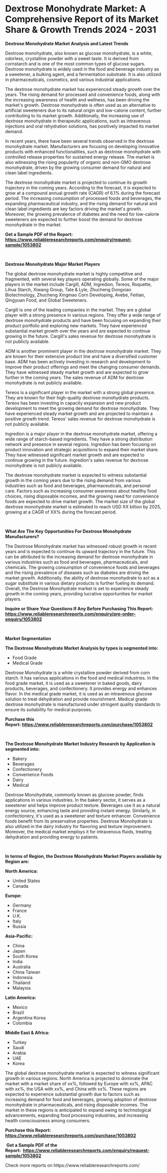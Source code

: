 <p><h1>Dextrose Monohydrate Market: A Comprehensive Report of its Market Share & Growth Trends 2024 - 2031</h1></p><p><strong>Dextrose Monohydrate Market Analysis and Latest Trends</strong></p>
<p><p>Dextrose monohydrate, also known as glucose monohydrate, is a white, odorless, crystalline powder with a sweet taste. It is derived from cornstarch and is one of the most common types of glucose sugars. Dextrose monohydrate is widely used in the food and beverage industry as a sweetener, a bulking agent, and a fermentation substrate. It is also utilized in pharmaceuticals, cosmetics, and various industrial applications.</p><p>The dextrose monohydrate market has experienced steady growth over the years. The rising demand for processed and convenience foods, along with the increasing awareness of health and wellness, has been driving the market's growth. Dextrose monohydrate is often used as an alternative to artificial sweeteners due to its natural origin and low-calorie content, further contributing to its market growth. Additionally, the increasing use of dextrose monohydrate in therapeutic applications, such as intravenous injections and oral rehydration solutions, has positively impacted its market demand.</p><p>In recent years, there have been several trends observed in the dextrose monohydrate market. Manufacturers are focusing on developing innovative products with enhanced functionalities, such as dextrose monohydrate with controlled release properties for sustained energy release. The market is also witnessing the rising popularity of organic and non-GMO dextrose monohydrate, driven by the growing consumer demand for natural and clean label ingredients.</p><p>The dextrose monohydrate market is projected to continue its growth trajectory in the coming years. According to the forecast, it is expected to grow at a compound annual growth rate (CAGR) of 6.1% during the forecast period. The increasing consumption of processed foods and beverages, the expanding pharmaceutical industry, and the rising demand for natural and clean label ingredients are key factors driving the market's growth. Moreover, the growing prevalence of diabetes and the need for low-calorie sweeteners are expected to further boost the demand for dextrose monohydrate in the market.</p></p>
<p><strong>Get a Sample PDF of the Report:&nbsp; <a href="https://www.reliableresearchreports.com/enquiry/request-sample/1053802">https://www.reliableresearchreports.com/enquiry/request-sample/1053802</a></strong></p>
<p>&nbsp;</p>
<p><strong>Dextrose Monohydrate Major Market Players</strong></p>
<p><p>The global dextrose monohydrate market is highly competitive and fragmented, with several key players operating globally. Some of the major players in the market include Cargill, ADM, Ingredion, Tereos, Roquette, Lihua Starch, Xiwang Group, Tate & Lyle, Zhucheng Dongxiao Biotechnology, Zhucheng Xingmao Corn Developing, Avebe, Feitian, Qingyuan Food, and Global Sweeteners.</p><p>Cargill is one of the leading companies in the market. They are a global player with a strong presence in various regions. They offer a wide range of dextrose monohydrate products and have been focusing on expanding their product portfolio and exploring new markets. They have experienced substantial market growth over the years and are expected to continue growing in the future. Cargill's sales revenue for dextrose monohydrate is not publicly available.</p><p>ADM is another prominent player in the dextrose monohydrate market. They are known for their extensive product line and have a diversified customer base. ADM has been actively investing in research and development to improve their product offerings and meet the changing consumer demands. They have witnessed steady market growth and are expected to grow further in the coming years. The sales revenue of ADM for dextrose monohydrate is not publicly available.</p><p>Tereos is a significant player in the market with a strong global presence. They are known for their high-quality dextrose monohydrate products. Tereos has been investing in capacity expansion and new product development to meet the growing demand for dextrose monohydrate. They have experienced steady market growth and are projected to maintain a positive growth trend. Tereos' sales revenue for dextrose monohydrate is not publicly available.</p><p>Ingredion is a major player in the dextrose monohydrate market, offering a wide range of starch-based ingredients. They have a strong distribution network and presence in several regions. Ingredion has been focusing on product innovation and strategic acquisitions to expand their market share. They have witnessed significant market growth and are expected to continue growing in the future. Ingredion's sales revenue for dextrose monohydrate is not publicly available.</p><p>The dextrose monohydrate market is expected to witness substantial growth in the coming years due to the rising demand from various industries such as food and beverages, pharmaceuticals, and personal care. Factors such as increasing consumer awareness about healthy food choices, rising disposable incomes, and the growing need for convenience foods are expected to drive market growth. The market size of the global dextrose monohydrate market is estimated to reach USD XX billion by 2025, growing at a CAGR of XX% during the forecast period.</p></p>
<p>&nbsp;</p>
<p><strong>What Are The Key Opportunities For Dextrose Monohydrate Manufacturers?</strong></p>
<p><p>The Dextrose Monohydrate market has witnessed robust growth in recent years and is expected to continue its upward trajectory in the future. This can be attributed to the increasing demand for dextrose monohydrate in various industries such as food and beverages, pharmaceuticals, and chemicals. The growing consumption of convenience foods and beverages and the rising prevalence of diseases such as diabetes are driving the market growth. Additionally, the ability of dextrose monohydrate to act as a sugar substitute in various dietary products is further fueling its demand. Overall, the Dextrose Monohydrate market is set to experience steady growth in the coming years, providing lucrative opportunities for market players.</p></p>
<p><strong>Inquire or Share Your Questions If Any Before Purchasing This Report: <a href="https://www.reliableresearchreports.com/enquiry/pre-order-enquiry/1053802">https://www.reliableresearchreports.com/enquiry/pre-order-enquiry/1053802</a></strong></p>
<p>&nbsp;</p>
<p><strong>Market Segmentation</strong></p>
<p><strong>The Dextrose Monohydrate Market Analysis by types is segmented into:</strong></p>
<p><ul><li>Food Grade</li><li>Medical Grade</li></ul></p>
<p><p>Dextrose Monohydrate is a white crystalline powder derived from corn starch. It has various applications in the food and medical industries. In the food grade market, it is used as a sweetener in baked goods, dairy products, beverages, and confectionery. It provides energy and enhances flavor. In the medical grade market, it is used as an intravenous glucose solution to treat dehydration and provide nourishment. Medical grade dextrose monohydrate is manufactured under stringent quality standards to ensure its suitability for medical purposes.</p></p>
<p><strong>Purchase this Report:&nbsp;<a href="https://www.reliableresearchreports.com/purchase/1053802">https://www.reliableresearchreports.com/purchase/1053802</a></strong></p>
<p>&nbsp;</p>
<p><strong>The Dextrose Monohydrate Market Industry Research by Application is segmented into:</strong></p>
<p><ul><li>Bakery</li><li>Beverages</li><li>Confectionery</li><li>Convenience Foods</li><li>Dairy</li><li>Medical</li></ul></p>
<p><p>Dextrose Monohydrate, commonly known as glucose powder, finds applications in various industries. In the bakery sector, it serves as a sweetener and helps improve product texture. Beverages use it as a natural energy source, enhancing taste and providing instant energy. Similarly, in confectionery, it's used as a sweetener and texture enhancer. Convenience foods benefit from its preservative properties. Dextrose Monohydrate is also utilized in the dairy industry for flavoring and texture improvement. Moreover, the medical market employs it for intravenous fluids, treating dehydration and providing energy to patients.</p></p>
<p>&nbsp;</p>
<p><strong>In terms of Region, the Dextrose Monohydrate Market Players available by Region are:</strong></p>
<p>
    <p> <strong> North America: </strong>
        <ul>
            <li>United States</li>
            <li>Canada</li>
        </ul>
        </p> 
    <p> <strong> Europe: </strong>
        <ul>
            <li>Germany</li>
            <li>France</li>
            <li>U.K.</li>
            <li>Italy</li>
            <li>Russia</li>
        </ul>
        </p> 
    <p> <strong> Asia-Pacific: </strong>
        <ul>
            <li>China</li>
            <li>Japan</li>
            <li>South Korea</li>
            <li>India</li>
            <li>Australia</li>
            <li>China Taiwan</li>
            <li>Indonesia</li>
            <li>Thailand</li>
            <li>Malaysia</li>
        </ul>
        </p> 
    <p> <strong> Latin America: </strong>
        <ul>
            <li>Mexico</li>
            <li>Brazil</li>
            <li>Argentina Korea</li>
            <li>Colombia</li>
        </ul>
        </p> 
    <p> <strong> Middle East & Africa: </strong>
        <ul>
            <li>Turkey</li>
            <li>Saudi</li>
            <li>Arabia</li>
            <li>UAE</li>
            <li>Korea</li>
        </ul>
    </p>
    </p>
<p><p>The global dextrose monohydrate market is expected to witness significant growth in various regions. North America is projected to dominate the market with a market share of xx%, followed by Europe with xx%, APAC with xx%, the USA with xx%, and China with xx%. These regions are expected to experience substantial growth due to factors such as increasing demand for food and beverages, growing adoption of dextrose monohydrate in pharmaceuticals, and rising disposable incomes. The market in these regions is anticipated to expand owing to technological advancements, expanding food processing industries, and increasing health consciousness among consumers.</p></p>
<p><strong>Purchase this Report: <a href="https://www.reliableresearchreports.com/purchase/1053802">https://www.reliableresearchreports.com/purchase/1053802</a></strong></p>
<p>&nbsp;<strong>Get a Sample PDF of the Report:&nbsp;&nbsp;<a href="https://www.reliableresearchreports.com/enquiry/request-sample/1053802">https://www.reliableresearchreports.com/enquiry/request-sample/1053802</a></strong></p>
<p><strong></strong></p>
<p>Check more reports on https://www.reliableresearchreports.com/</p>